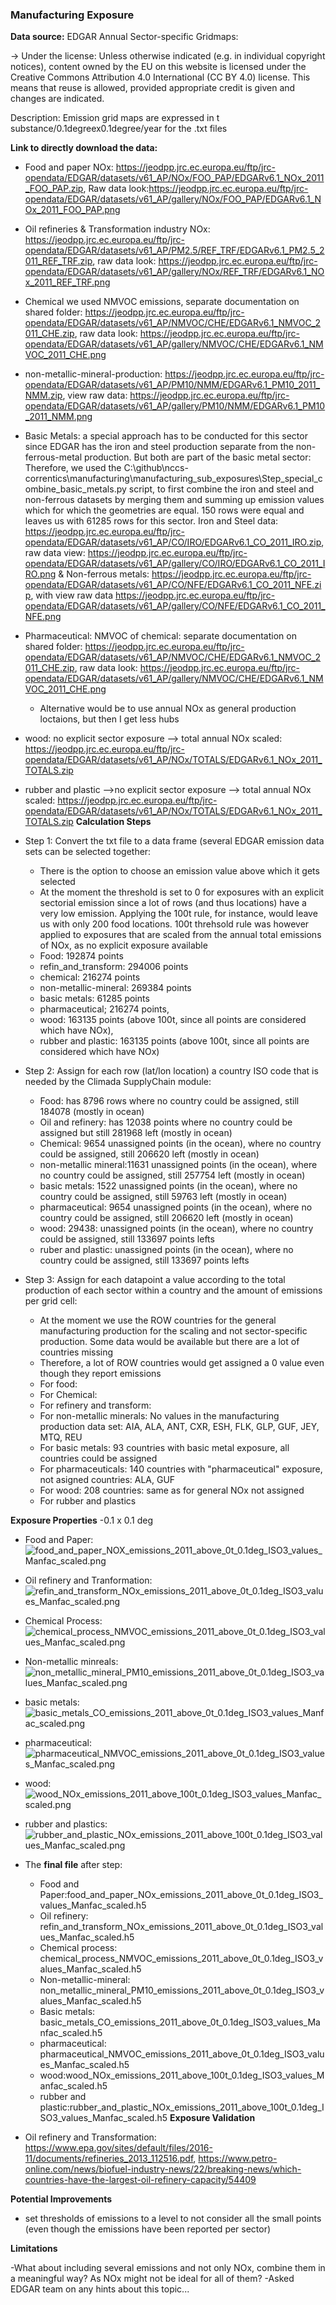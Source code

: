 ### Manufacturing Exposure 

**Data source:** EDGAR Annual Sector-specific Gridmaps: 

 -> Under the license: Unless otherwise indicated (e.g. in individual copyright notices), content owned by the EU on this website is licensed under the Creative Commons Attribution 4.0 International (CC BY 4.0) license. This means that reuse is allowed, provided appropriate credit is given and changes are indicated.

Description: Emission grid maps are expressed in t substance/0.1degreex0.1degree/year for the .txt files 

**Link to directly download the data:**

- Food and paper NOx:  https://jeodpp.jrc.ec.europa.eu/ftp/jrc-opendata/EDGAR/datasets/v61_AP/NOx/FOO_PAP/EDGARv6.1_NOx_2011_FOO_PAP.zip, Raw data look:https://jeodpp.jrc.ec.europa.eu/ftp/jrc-opendata/EDGAR/datasets/v61_AP/gallery/NOx/FOO_PAP/EDGARv6.1_NOx_2011_FOO_PAP.png 
- Oil refineries & Transformation industry NOx: https://jeodpp.jrc.ec.europa.eu/ftp/jrc-opendata/EDGAR/datasets/v61_AP/PM2.5/REF_TRF/EDGARv6.1_PM2.5_2011_REF_TRF.zip, raw data look: https://jeodpp.jrc.ec.europa.eu/ftp/jrc-opendata/EDGAR/datasets/v61_AP/gallery/NOx/REF_TRF/EDGARv6.1_NOx_2011_REF_TRF.png 
- Chemical we used NMVOC emissions, separate documentation on shared folder: https://jeodpp.jrc.ec.europa.eu/ftp/jrc-opendata/EDGAR/datasets/v61_AP/NMVOC/CHE/EDGARv6.1_NMVOC_2011_CHE.zip, raw data look: https://jeodpp.jrc.ec.europa.eu/ftp/jrc-opendata/EDGAR/datasets/v61_AP/gallery/NMVOC/CHE/EDGARv6.1_NMVOC_2011_CHE.png
- non-metallic-mineral-production: https://jeodpp.jrc.ec.europa.eu/ftp/jrc-opendata/EDGAR/datasets/v61_AP/PM10/NMM/EDGARv6.1_PM10_2011_NMM.zip, view raw data: https://jeodpp.jrc.ec.europa.eu/ftp/jrc-opendata/EDGAR/datasets/v61_AP/gallery/PM10/NMM/EDGARv6.1_PM10_2011_NMM.png
- Basic Metals: a special approach has to be conducted for this sector since EDGAR has the iron and steel production separate from the non-ferrous-metal production. But both are part of the basic metal sector: Therefore, we used the C:\github\nccs-correntics\manufacturing\manufacturing_sub_exposures\Step_special_combine_basic_metals.py script, to first combine the iron and steel and non-ferrous datasets by merging them and summing up emission values which for which the geometries are equal. 150 rows were equal and leaves us with 61285 rows for this sector. Iron and Steel data: https://jeodpp.jrc.ec.europa.eu/ftp/jrc-opendata/EDGAR/datasets/v61_AP/CO/IRO/EDGARv6.1_CO_2011_IRO.zip, raw data view: https://jeodpp.jrc.ec.europa.eu/ftp/jrc-opendata/EDGAR/datasets/v61_AP/gallery/CO/IRO/EDGARv6.1_CO_2011_IRO.png & Non-ferrous metals: https://jeodpp.jrc.ec.europa.eu/ftp/jrc-opendata/EDGAR/datasets/v61_AP/CO/NFE/EDGARv6.1_CO_2011_NFE.zip, with view raw data https://jeodpp.jrc.ec.europa.eu/ftp/jrc-opendata/EDGAR/datasets/v61_AP/gallery/CO/NFE/EDGARv6.1_CO_2011_NFE.png
- Pharmaceutical: NMVOC of chemical: separate documentation on shared folder: https://jeodpp.jrc.ec.europa.eu/ftp/jrc-opendata/EDGAR/datasets/v61_AP/NMVOC/CHE/EDGARv6.1_NMVOC_2011_CHE.zip, raw data look: https://jeodpp.jrc.ec.europa.eu/ftp/jrc-opendata/EDGAR/datasets/v61_AP/gallery/NMVOC/CHE/EDGARv6.1_NMVOC_2011_CHE.png
  - Alternative would be to use annual NOx as general production loctaions, but then I get less hubs
- wood: no explicit sector exposure --> total annual NOx scaled: https://jeodpp.jrc.ec.europa.eu/ftp/jrc-opendata/EDGAR/datasets/v61_AP/NOx/TOTALS/EDGARv6.1_NOx_2011_TOTALS.zip
- rubber and plastic -->no explicit sector exposure --> total annual NOx scaled: https://jeodpp.jrc.ec.europa.eu/ftp/jrc-opendata/EDGAR/datasets/v61_AP/NOx/TOTALS/EDGARv6.1_NOx_2011_TOTALS.zip
**Calculation Steps**

- Step 1: Convert the txt file to a data frame (several EDGAR emission data sets can be selected together:
  - There is the option to choose an emission value above which it gets selected
  - At the moment the threshold is set to 0 for exposures with an explicit sectorial emission since a lot of rows (and thus locations) have a very low emission. Applying the 100t rule, for instance, would leave us with only 200 food locations. 100t threhsold rule was however applied to exposures that are scaled from the annual total emissions of NOx, as no explicit exposure available
  - Food: 192874 points
  - refin_and_transform: 294006 points
  - chemical: 216274 points
  - non-metallic-mineral: 269384 points
  - basic metals: 61285 points
  - pharmaceutical; 216274 points,
  - wood: 163135 points (above 100t, since all points are considered which have NOx),
  - rubber and plastic: 163135 points (above 100t, since all points are considered which have NOx)

- Step 2: Assign for each row (lat/lon location) a country ISO code that is needed by the Climada SupplyChain module:
  - Food: has 8796 rows where no country could be assigned, still 184078 (mostly in ocean)
  - Oil and refinery: has 12038 points where no country could be assigned but still 281968 left (mostly in ocean)
  - Chemical: 9654 unassigned points (in the ocean), where no country could be assigned, still 206620 left (mostly in ocean)
  - non-metallic mineral:11631 unassigned points (in the ocean), where no country could be assigned, still 257754 left (mostly in ocean)
  - basic metals: 1522 unassigned points (in the ocean), where no country could be assigned, still 59763 left (mostly in ocean)
  - pharmaceutical: 9654 unassigned points (in the ocean), where no country could be assigned, still 206620 left (mostly in ocean)
  - wood: 29438: unassigned points (in the ocean), where no country could be assigned, still 133697 points lefts
  - ruber and plastic: unassigned points (in the ocean), where no country could be assigned, still 133697 points lefts

- Step 3: Assign for each datapoint a value according to the total production of each sector within a country and the amount of emissions per grid cell: 
  - At the moment we use the ROW countries for the general manufacturing production for the scaling and not sector-specific production. Some data would be available but there are a lot of countries missing
  - Therefore, a lot of ROW countries would get assigned a 0 value even though they report emissions
  - For food:
  - For Chemical:
  - For refinery and transform:
  - For non-metallic minerals: No values in the manufacturing production data set: AIA, ALA, ANT, CXR, ESH, FLK, GLP, GUF, JEY, MTQ, REU
  - For basic metals: 93 countries with basic metal exposure, all countries could be assigned
  - For pharmaceuticals: 140 countries with "pharmaceutical" exposure, not asigned countries: ALA, GUF
  - For wood: 208 countries: same as for general NOx not assigned
  - For rubber and plastics




**Exposure Properties**
-0.1 x 0.1 deg 
- Food and Paper:![food_and_paper_NOX_emissions_2011_above_0t_0.1deg_ISO3_values_Manfac_scaled.png](intermediate_data_EDGAR%2Ffood_and_paper_NOX_emissions_2011_above_0t_0.1deg_ISO3_values_Manfac_scaled.png)
- Oil refinery and Tranformation:![refin_and_transform_NOx_emissions_2011_above_0t_0.1deg_ISO3_values_Manfac_scaled.png](intermediate_data_EDGAR%2Frefin_and_transform_NOx_emissions_2011_above_0t_0.1deg_ISO3_values_Manfac_scaled.png)
- Chemical Process: ![chemical_process_NMVOC_emissions_2011_above_0t_0.1deg_ISO3_values_Manfac_scaled.png](intermediate_data_EDGAR%2Fchemical_process_NMVOC_emissions_2011_above_0t_0.1deg_ISO3_values_Manfac_scaled.png)
- Non-metallic minreals: ![non_metallic_mineral_PM10_emissions_2011_above_0t_0.1deg_ISO3_values_Manfac_scaled.png](intermediate_data_EDGAR%2Fnon_metallic_mineral_PM10_emissions_2011_above_0t_0.1deg_ISO3_values_Manfac_scaled.png)
- basic metals: ![basic_metals_CO_emissions_2011_above_0t_0.1deg_ISO3_values_Manfac_scaled.png](intermediate_data_EDGAR%2Fbasic_metals_CO_emissions_2011_above_0t_0.1deg_ISO3_values_Manfac_scaled.png)
- pharmaceutical:![pharmaceutical_NMVOC_emissions_2011_above_0t_0.1deg_ISO3_values_Manfac_scaled.png](intermediate_data_EDGAR%2Fpharmaceutical_NMVOC_emissions_2011_above_0t_0.1deg_ISO3_values_Manfac_scaled.png)
- wood: ![wood_NOx_emissions_2011_above_100t_0.1deg_ISO3_values_Manfac_scaled.png](intermediate_data_EDGAR%2Fwood_NOx_emissions_2011_above_100t_0.1deg_ISO3_values_Manfac_scaled.png)
- rubber and plastics:![rubber_and_plastic_NOx_emissions_2011_above_100t_0.1deg_ISO3_values_Manfac_scaled.png](intermediate_data_EDGAR%2Frubber_and_plastic_NOx_emissions_2011_above_100t_0.1deg_ISO3_values_Manfac_scaled.png)


- The **final file** after step: 
  - Food and Paper:food_and_paper_NOx_emissions_2011_above_0t_0.1deg_ISO3_values_Manfac_scaled.h5
  - Oil refinery: refin_and_transform_NOx_emissions_2011_above_0t_0.1deg_ISO3_values_Manfac_scaled.h5
  - Chemical process: chemical_process_NMVOC_emissions_2011_above_0t_0.1deg_ISO3_values_Manfac_scaled.h5
  - Non-metallic-mineral: non_metallic_mineral_PM10_emissions_2011_above_0t_0.1deg_ISO3_values_Manfac_scaled.h5
  - Basic metals: basic_metals_CO_emissions_2011_above_0t_0.1deg_ISO3_values_Manfac_scaled.h5
  - pharmaceutical: pharmaceutical_NMVOC_emissions_2011_above_0t_0.1deg_ISO3_values_Manfac_scaled.h5
  - wood:wood_NOx_emissions_2011_above_100t_0.1deg_ISO3_values_Manfac_scaled.h5
  - rubber and plastic:rubber_and_plastic_NOx_emissions_2011_above_100t_0.1deg_ISO3_values_Manfac_scaled.h5
**Exposure Validation**
- Oil refinery and Transformation: https://www.epa.gov/sites/default/files/2016-11/documents/refineries_2013_112516.pdf, https://www.petro-online.com/news/biofuel-industry-news/22/breaking-news/which-countries-have-the-largest-oil-refinery-capacity/54409

**Potential Improvements**
- set thresholds of emissions to a level to not consider all the small points (even though the emissions have been reported per sector)

**Limitations**

-What about including several emissions and not only NOx, combine them in a meaningful way? As NOx might not be ideal for all of them?
-Asked EDGAR team on any hints about this topic...


